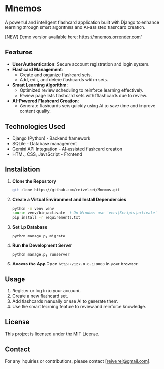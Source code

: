 # Mnemos

A powerful and intelligent flashcard application built with Django to enhance learning through smart algorithms and AI-assisted flashcard creation.

[NEW] Demo version available here: https://mnemos.onrender.com/

## Features

- **User Authentication**: Secure account registration and login system.
- **Flashcard Management**:
  - Create and organize flashcard sets.
  - Add, edit, and delete flashcards within sets.
- **Smart Learning Algorithm**:
  - Optimized review scheduling to reinforce learning effectively.
  - Review page lists flashcard sets with fflashcards due to review.
- **AI-Powered Flashcard Creation**:
  - Generate flashcards sets quickly using AI to save time and improve content quality.

## Technologies Used
- Django (Python) - Backend framework
- SQLite - Database management
- Gemini API Integration - AI-assisted flashcard creation
- HTML, CSS, JavaScript - Frontend

## Installation

1. **Clone the Repository**
   ```sh
   git clone https://github.com/reivelrei/Mnemos.git
   ```
2. **Create a Virtual Environment and Install Dependencies**
   ```sh
   python -m venv venv
   source venv/bin/activate  # On Windows use `venv\Scripts\activate`
   pip install -r requirements.txt
   ```
3. **Set Up Database**
   ```sh
   python manage.py migrate
   ```
4. **Run the Development Server**
   ```sh
   python manage.py runserver
   ```
5. **Access the App**
   Open `http://127.0.0.1:8000` in your browser.

## Usage
1. Register or log in to your account.
2. Create a new flashcard set.
3. Add flashcards manually or use AI to generate them.
4. Use the smart learning feature to review and reinforce knowledge.
   
## License
This project is licensed under the MIT License.

## Contact
For any inquiries or contributions, please contact [reivelrei@gmail.com].
